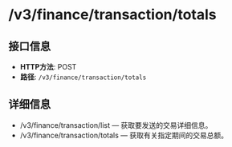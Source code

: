 # /v3/finance/transaction/totals

## 接口信息

- **HTTP方法**: POST
- **路径**: `/v3/finance/transaction/totals`

## 详细信息

  * /v3/finance/transaction/list — 获取要发送的交易详细信息。
  * /v3/finance/transaction/totals — 获取有关指定期间的交易总额。


